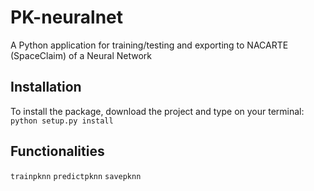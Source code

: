 # PK-neuralnet
A Python application for training/testing and exporting to NACARTE (SpaceClaim) of a Neural Network

## Installation
To install the package, download the project and type on your terminal:
`python setup.py install`

## Functionalities
`trainpknn`
`predictpknn`
`savepknn`
